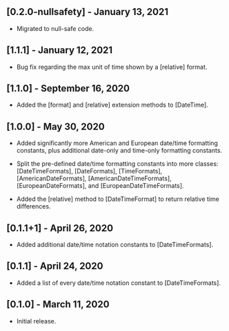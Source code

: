 ## [0.2.0-nullsafety] - January 13, 2021

* Migrated to null-safe code.

## [1.1.1] - January 12, 2021

* Bug fix regarding the max unit of time shown by a [relative] format.

## [1.1.0] - September 16, 2020

* Added the [format] and [relative] extension methods to [DateTime].

## [1.0.0] - May 30, 2020

* Added significantly more American and European date/time formatting constants,
plus additional date-only and time-only formatting constants.

* Split the pre-defined date/time formatting constants into more classes:
[DateTimeFormats], [DateFormats], [TimeFormats], [AmericanDateFormats],
[AmericanDateTimeFormats], [EuropeanDateFormats], and [EuropeanDateTimeFormats].

* Added the [relative] method to [DateTimeFormat] to return relative time differences.

## [0.1.1+1] - April 26, 2020

* Added additional date/time notation constants to [DateTimeFormats].

## [0.1.1] - April 24, 2020

* Added a list of every date/time notation constant to [DateTimeFormats].

## [0.1.0] - March 11, 2020

* Initial release.
